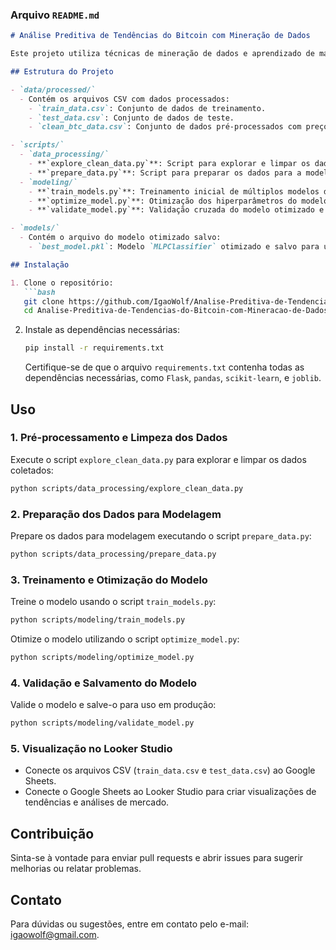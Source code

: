 ### Arquivo `README.md`

```markdown
# Análise Preditiva de Tendências do Bitcoin com Mineração de Dados

Este projeto utiliza técnicas de mineração de dados e aprendizado de máquina para prever a tendência de alta ou baixa do Bitcoin (BTC) com base em dados históricos. Utilizando dados de preço, volume de negociação e indicadores técnicos, o projeto explora a eficácia de diferentes algoritmos de aprendizado de máquina para identificar padrões que possam antecipar movimentos no mercado de criptomoedas. As visualizações são criadas no Looker Studio para facilitar a análise e interpretação dos resultados.

## Estrutura do Projeto

- `data/processed/`
  - Contém os arquivos CSV com dados processados:
    - `train_data.csv`: Conjunto de dados de treinamento.
    - `test_data.csv`: Conjunto de dados de teste.
    - `clean_btc_data.csv`: Conjunto de dados pré-processados com preços, volumes e indicadores técnicos.

- `scripts/`
  - `data_processing/`
    - **`explore_clean_data.py`**: Script para explorar e limpar os dados.
    - **`prepare_data.py`**: Script para preparar os dados para a modelagem.
  - `modeling/`
    - **`train_models.py`**: Treinamento inicial de múltiplos modelos de aprendizado de máquina.
    - **`optimize_model.py`**: Otimização dos hiperparâmetros do modelo `MLPClassifier` usando Grid Search.
    - **`validate_model.py`**: Validação cruzada do modelo otimizado e salvamento do modelo final.

- `models/`
  - Contém o arquivo do modelo otimizado salvo:
    - `best_model.pkl`: Modelo `MLPClassifier` otimizado e salvo para uso em produção.

## Instalação

1. Clone o repositório:
   ```bash
   git clone https://github.com/IgaoWolf/Analise-Preditiva-de-Tendencias-do-Bitcoin-com-Mineracao-de-Dados.git
   cd Analise-Preditiva-de-Tendencias-do-Bitcoin-com-Mineracao-de-Dados
   ```

2. Instale as dependências necessárias:
   ```bash
   pip install -r requirements.txt
   ```
   Certifique-se de que o arquivo `requirements.txt` contenha todas as dependências necessárias, como `Flask`, `pandas`, `scikit-learn`, e `joblib`.

## Uso

### 1. Pré-processamento e Limpeza dos Dados

Execute o script `explore_clean_data.py` para explorar e limpar os dados coletados:

```bash
python scripts/data_processing/explore_clean_data.py
```

### 2. Preparação dos Dados para Modelagem

Prepare os dados para modelagem executando o script `prepare_data.py`:

```bash
python scripts/data_processing/prepare_data.py
```

### 3. Treinamento e Otimização do Modelo

Treine o modelo usando o script `train_models.py`:

```bash
python scripts/modeling/train_models.py
```

Otimize o modelo utilizando o script `optimize_model.py`:

```bash
python scripts/modeling/optimize_model.py
```

### 4. Validação e Salvamento do Modelo

Valide o modelo e salve-o para uso em produção:

```bash
python scripts/modeling/validate_model.py
```
### 5. Visualização no Looker Studio

- Conecte os arquivos CSV (`train_data.csv` e `test_data.csv`) ao Google Sheets.
- Conecte o Google Sheets ao Looker Studio para criar visualizações de tendências e análises de mercado.

## Contribuição

Sinta-se à vontade para enviar pull requests e abrir issues para sugerir melhorias ou relatar problemas.

## Contato

Para dúvidas ou sugestões, entre em contato pelo e-mail: igaowolf@gmail.com.
```
